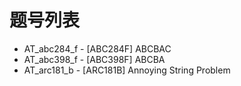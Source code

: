 # 题号列表

- AT_abc284_f - [ABC284F] ABCBAC
- AT_abc398_f - [ABC398F] ABCBA
- AT_arc181_b - [ARC181B] Annoying String Problem
